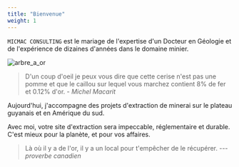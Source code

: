 ```yaml
---
title: "Bienvenue"
weight: 1
---
```


`MICMAC CONSULTING` est le mariage de l'expertise d'un Docteur en Géologie et de l'expérience de dizaines d'années dans le domaine minier.

![arbre_a_or](images/arbre_a_or.jpg)

> D'un coup d'oeil je peux vous dire que cette cerise n'est pas une pomme et que le caillou sur lequel vous marchez contient 8% de fer et 0.12% d'or. - *Michel Macarit*


Aujourd'hui, j'accompagne des projets d'extraction de minerai sur le plateau guyanais et en Amérique du sud.

Avec moi, votre site d'extraction sera impeccable, réglementaire et durable. C'est mieux pour la planète, et pour vos affaires.

> Là où il y a de l'or, il y a un local pour t'empêcher de le récupérer. --- *proverbe canadien*